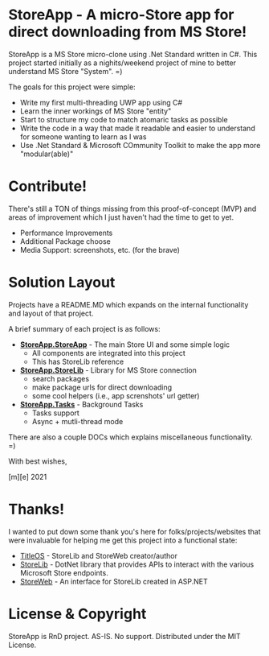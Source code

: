 ﻿# StoreApp - A micro-Store app for direct downloading from MS Store!

StoreApp is a MS Store micro-clone using .Net Standard written in C#. 
This project started initially as a nighits/weekend project of mine to better understand 
MS Store "System". =)

The goals for this project were simple:
- Write my first multi-threading UWP app using C#
- Learn the inner workings of MS Store "entity"
- Start to structure my code to match atomaric tasks as possible
- Write the code in a way that made it readable and easier to understand for someone wanting to learn as I was
- Use .Net Standard & Microsoft COmmunity Toolkit to make the app more "modular(able)" 

# Contribute!
There's still a TON of things missing from this proof-of-concept (MVP) and areas of improvement which I just haven't had the time to get to yet.
- Performance Improvements
- Additional Package choose
- Media Support: screenshots, etc. (for the brave)

# Solution Layout
Projects have a README.MD which expands on the internal functionality and layout of that project. 


A brief summary of each project is as follows:
- **[StoreApp.StoreApp](./StoreApp/)** - The main Store UI and some simple logic
  - All components are integrated into this project
  - This has StoreLib reference
- **[StoreApp.StoreLib](./StoreApp/)** - Library for MS Store connection
  - search packages
  - make package urls for direct downloading
  - some cool helpers (i.e., app screnshots' url getter)
- **[StoreApp.Tasks](./StoreApp/)** - Background Tasks
  - Tasks support
  - Async + mutli-thread mode


There are also a couple DOCs which explains miscellaneous functionality. =)

With best wishes,

  [m][e] 2021


# Thanks!
I wanted to put down some thank you's here for folks/projects/websites that were invaluable for helping me get this project into a functional state:
- [TitleOS](https://github.com/TitleOS) - StoreLib and StoreWeb creator/author
- [StoreLib](https://github.com/StoreDev/StoreLib) - DotNet library that provides APIs to interact with the various Microsoft Store endpoints.
- [StoreWeb](https://github.com/StoreDev/StoreWeb) - An interface for StoreLib created in ASP.NET

# License & Copyright

StoreApp is RnD project. AS-IS. No support. Distributed under the MIT License. 
